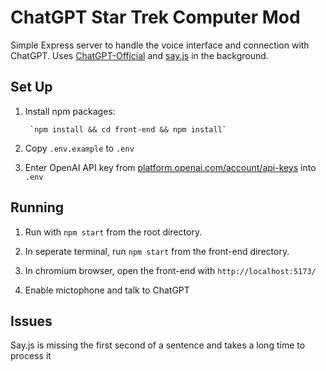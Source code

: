 # ChatGPT Star Trek Computer Mod

Simple Express server to handle the voice interface and connection with ChatGPT. Uses [ChatGPT-Official](https://github.com/PawanOsman/ChatGPT-Official) and [say.js](https://github.com/Marak/say.js) in the background.

## Set Up

1. Install npm packages:

        `npm install && cd front-end && npm install`
2. Copy `.env.example` to `.env`
3. Enter OpenAI API key from [platform.openai.com/account/api-keys](https://platform.openai.com/account/api-keys) into `.env`

## Running

1. Run with `npm start` from the root directory.

2. In seperate terminal, run `npm start` from the front-end directory.

3. In chromium browser, open the front-end with `http://localhost:5173/`

4. Enable mictophone and talk to ChatGPT


## Issues

Say.js is missing the first second of a sentence and takes a long time to process it
